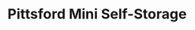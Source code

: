 ---
title: "Pittsford Mini Self-Storage"
url: /pittsford/pittsford-mini-self-storage/
shop: storage rental
---